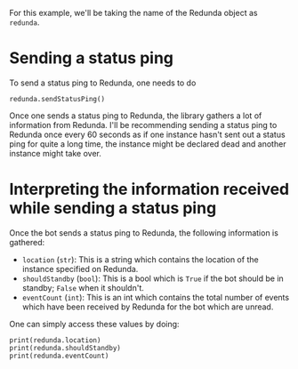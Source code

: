 For this example, we'll be taking the name of the Redunda object as `redunda`.

# Sending a status ping

To send a status ping to Redunda, one needs to do

    redunda.sendStatusPing()

Once one sends a status ping to Redunda, the library gathers a lot of information from Redunda. I'll be recommending sending a status ping to Redunda once every 60 seconds as if one instance hasn't sent out a status ping for quite a long time, the instance might be declared dead and another instance might take over. 

# Interpreting the information received while sending a status ping

Once the bot sends a status ping to Redunda, the following information is gathered:

 - `location` (`str`): This is a string which contains the location of the instance specified on Redunda.
 - `shouldStandby` (`bool`): This is a bool which is `True` if the bot should be in standby; `False` when it shouldn't.
 - `eventCount` (`int`): This is an int which contains the total number of events which have been received by Redunda for the bot which are unread.

One can simply access these values by doing:

    print(redunda.location)
    print(redunda.shouldStandby)
    print(redunda.eventCount)
